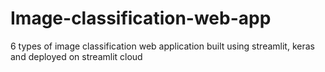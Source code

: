# Image-classification-web-app
6 types of image classification web application built using streamlit, keras and deployed on streamlit cloud
